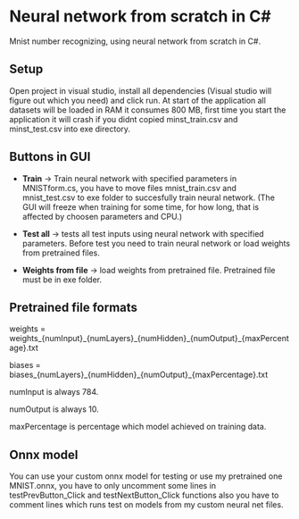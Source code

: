 # Neural network from scratch in C#
Mnist number recognizing, using neural network from scratch in C#.

## Setup
Open project in visual studio, install all dependencies (Visual studio will figure out which you need) and click run. At start of the application all datasets will be loaded in RAM it consumes 800 MB, first time you start the application it will crash if you didnt copied minst_train.csv and minst_test.csv into exe directory.

## Buttons in GUI
- **Train** -> Train neural network with specified parameters in MNISTform.cs, you have to move files mnist_train.csv and mnist_test.csv to exe folder to succesfully train neural network. (The GUI will freeze when training for some time, for how long, that is affected by choosen parameters and CPU.)

- **Test all** -> tests all test inputs using neural network with specified parameters. Before test you need to train neural network or load weights from pretrained files.

- **Weights from file** -> load weights from pretrained file. Pretrained file must be in exe folder.

## Pretrained file formats
weights = weights\_{numInput}\_{numLayers}\_{numHidden}\_{numOutput}\_{maxPercentage}.txt

biases = biases\_{numLayers}\_{numHidden}\_{numOutput}\_{maxPercentage}.txt

numInput is always 784.

numOutput is always 10.

maxPercentage is percentage which model achieved on training data.

## Onnx model
You can use your custom onnx model for testing or use my pretrained one MNIST.onnx, you have to only uncomment some lines in testPrevButton_Click and testNextButton_Click functions also you have to comment lines which runs test on models from my custom neural net files.
